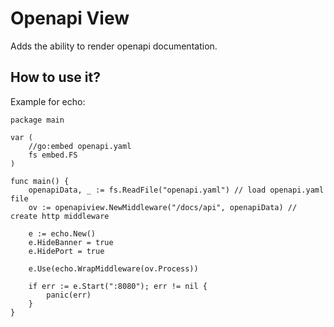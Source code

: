 # Openapi View

Adds the ability to render openapi documentation.

## How to use it?

Example for echo:

```golang
package main

var (
	//go:embed openapi.yaml
    fs embed.FS
)

func main() {
    openapiData, _ := fs.ReadFile("openapi.yaml") // load openapi.yaml file
    ov := openapiview.NewMiddleware("/docs/api", openapiData) // create http middleware

    e := echo.New()
	e.HideBanner = true
	e.HidePort = true

    e.Use(echo.WrapMiddleware(ov.Process))

    if err := e.Start(":8080"); err != nil {
		panic(err)
	}
}
```